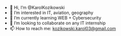 - 👋 Hi, I’m @KarolKozikowski
- 👀 I’m interested in IT, aviation, geography
- 🌱 I’m currently learning WEB + Cybersecurity
- 💞️ I’m looking to collaborate on any IT internship
- 📫 How to reach me: kozikowski.karol03@gmail.com

<!---
KarolKozikowski/KarolKozikowski is a ✨ special ✨ repository because its `README.md` (this file) appears on your GitHub profile.
You can click the Preview link to take a look at your changes.
--->
